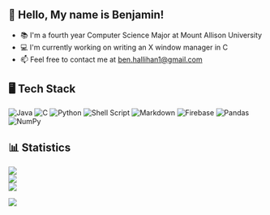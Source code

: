 ## 👋 Hello, My name is Benjamin!
* 📚 I'm a fourth year Computer Science Major at Mount Allison University
* 💻 I'm currently working on writing an X window manager in C
* 📫 Feel free to contact me at ben.hallihan1@gmail.com


## 🖥️ Tech Stack
![Java](https://img.shields.io/badge/java-%23ED8B00.svg?style=plastic&logo=java&logoColor=white) ![C](https://img.shields.io/badge/c-%2300599C.svg?style=plastic&logo=c&logoColor=white) ![Python](https://img.shields.io/badge/python-3670A0?style=plastic&logo=python&logoColor=ffdd54) ![Shell Script](https://img.shields.io/badge/shell_script-%23121011.svg?style=plastic&logo=gnu-bash&logoColor=white) ![Markdown](https://img.shields.io/badge/markdown-%23000000.svg?style=plastic&logo=markdown&logoColor=white) ![Firebase](https://img.shields.io/badge/firebase-%23039BE5.svg?style=plastic&logo=firebase) ![Pandas](https://img.shields.io/badge/pandas-%23150458.svg?style=plastic&logo=pandas&logoColor=white) ![NumPy](https://img.shields.io/badge/numpy-%23013243.svg?style=plastic&logo=numpy&logoColor=white)
## 📊 Statistics
![](https://github-readme-stats.vercel.app/api?username=Benjru&theme=react&hide_border=false&include_all_commits=true&count_private=false)<br/>
![](https://github-readme-streak-stats.herokuapp.com/?user=Benjru&theme=react&hide_border=false)<br/>
![](https://github-readme-stats.vercel.app/api/top-langs/?username=Benjru&theme=react&hide_border=false&include_all_commits=true&count_private=false&layout=compact)

[![](https://visitcount.itsvg.in/api?id=Benjru&icon=0&color=0)](https://visitcount.itsvg.in)
